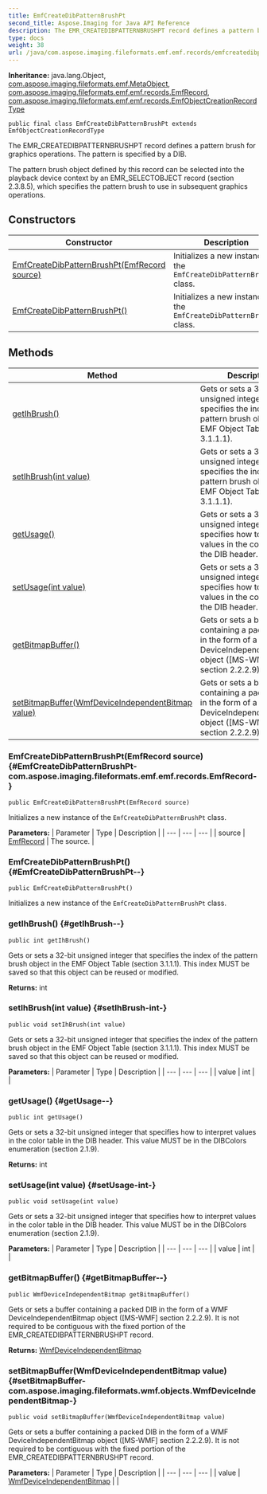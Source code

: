 ```yaml
---
title: EmfCreateDibPatternBrushPt
second_title: Aspose.Imaging for Java API Reference
description: The EMR_CREATEDIBPATTERNBRUSHPT record defines a pattern brush for graphics operations.
type: docs
weight: 38
url: /java/com.aspose.imaging.fileformats.emf.emf.records/emfcreatedibpatternbrushpt/
---
```

**Inheritance:**
java.lang.Object, [com.aspose.imaging.fileformats.emf.MetaObject](../../com.aspose.imaging.fileformats.emf/metaobject), [com.aspose.imaging.fileformats.emf.emf.records.EmfRecord](../../com.aspose.imaging.fileformats.emf.emf.records/emfrecord), [com.aspose.imaging.fileformats.emf.emf.records.EmfObjectCreationRecordType](../../com.aspose.imaging.fileformats.emf.emf.records/emfobjectcreationrecordtype)
```
public final class EmfCreateDibPatternBrushPt extends EmfObjectCreationRecordType
```

The EMR\_CREATEDIBPATTERNBRUSHPT record defines a pattern brush for graphics operations. The pattern is specified by a DIB.

The pattern brush object defined by this record can be selected into the playback device context by an EMR\_SELECTOBJECT record (section 2.3.8.5), which specifies the pattern brush to use in subsequent graphics operations.
## Constructors

| Constructor | Description |
| --- | --- |
| [EmfCreateDibPatternBrushPt(EmfRecord source)](#EmfCreateDibPatternBrushPt-com.aspose.imaging.fileformats.emf.emf.records.EmfRecord-) | Initializes a new instance of the `EmfCreateDibPatternBrushPt` class. |
| [EmfCreateDibPatternBrushPt()](#EmfCreateDibPatternBrushPt--) | Initializes a new instance of the `EmfCreateDibPatternBrushPt` class. |
## Methods

| Method | Description |
| --- | --- |
| [getIhBrush()](#getIhBrush--) | Gets or sets a 32-bit unsigned integer that specifies the index of the pattern brush object in the EMF Object Table (section 3.1.1.1). |
| [setIhBrush(int value)](#setIhBrush-int-) | Gets or sets a 32-bit unsigned integer that specifies the index of the pattern brush object in the EMF Object Table (section 3.1.1.1). |
| [getUsage()](#getUsage--) | Gets or sets a 32-bit unsigned integer that specifies how to interpret values in the color table in the DIB header. |
| [setUsage(int value)](#setUsage-int-) | Gets or sets a 32-bit unsigned integer that specifies how to interpret values in the color table in the DIB header. |
| [getBitmapBuffer()](#getBitmapBuffer--) | Gets or sets a buffer containing a packed DIB in the form of a WMF DeviceIndependentBitmap object ([MS-WMF] section 2.2.2.9). |
| [setBitmapBuffer(WmfDeviceIndependentBitmap value)](#setBitmapBuffer-com.aspose.imaging.fileformats.wmf.objects.WmfDeviceIndependentBitmap-) | Gets or sets a buffer containing a packed DIB in the form of a WMF DeviceIndependentBitmap object ([MS-WMF] section 2.2.2.9). |
### EmfCreateDibPatternBrushPt(EmfRecord source) {#EmfCreateDibPatternBrushPt-com.aspose.imaging.fileformats.emf.emf.records.EmfRecord-}
```
public EmfCreateDibPatternBrushPt(EmfRecord source)
```


Initializes a new instance of the `EmfCreateDibPatternBrushPt` class.

**Parameters:**
| Parameter | Type | Description |
| --- | --- | --- |
| source | [EmfRecord](../../com.aspose.imaging.fileformats.emf.emf.records/emfrecord) | The source. |

### EmfCreateDibPatternBrushPt() {#EmfCreateDibPatternBrushPt--}
```
public EmfCreateDibPatternBrushPt()
```


Initializes a new instance of the `EmfCreateDibPatternBrushPt` class.

### getIhBrush() {#getIhBrush--}
```
public int getIhBrush()
```


Gets or sets a 32-bit unsigned integer that specifies the index of the pattern brush object in the EMF Object Table (section 3.1.1.1). This index MUST be saved so that this object can be reused or modified.

**Returns:**
int
### setIhBrush(int value) {#setIhBrush-int-}
```
public void setIhBrush(int value)
```


Gets or sets a 32-bit unsigned integer that specifies the index of the pattern brush object in the EMF Object Table (section 3.1.1.1). This index MUST be saved so that this object can be reused or modified.

**Parameters:**
| Parameter | Type | Description |
| --- | --- | --- |
| value | int |  |

### getUsage() {#getUsage--}
```
public int getUsage()
```


Gets or sets a 32-bit unsigned integer that specifies how to interpret values in the color table in the DIB header. This value MUST be in the DIBColors enumeration (section 2.1.9).

**Returns:**
int
### setUsage(int value) {#setUsage-int-}
```
public void setUsage(int value)
```


Gets or sets a 32-bit unsigned integer that specifies how to interpret values in the color table in the DIB header. This value MUST be in the DIBColors enumeration (section 2.1.9).

**Parameters:**
| Parameter | Type | Description |
| --- | --- | --- |
| value | int |  |

### getBitmapBuffer() {#getBitmapBuffer--}
```
public WmfDeviceIndependentBitmap getBitmapBuffer()
```


Gets or sets a buffer containing a packed DIB in the form of a WMF DeviceIndependentBitmap object ([MS-WMF] section 2.2.2.9). It is not required to be contiguous with the fixed portion of the EMR\_CREATEDIBPATTERNBRUSHPT record.

**Returns:**
[WmfDeviceIndependentBitmap](../../com.aspose.imaging.fileformats.wmf.objects/wmfdeviceindependentbitmap)
### setBitmapBuffer(WmfDeviceIndependentBitmap value) {#setBitmapBuffer-com.aspose.imaging.fileformats.wmf.objects.WmfDeviceIndependentBitmap-}
```
public void setBitmapBuffer(WmfDeviceIndependentBitmap value)
```


Gets or sets a buffer containing a packed DIB in the form of a WMF DeviceIndependentBitmap object ([MS-WMF] section 2.2.2.9). It is not required to be contiguous with the fixed portion of the EMR\_CREATEDIBPATTERNBRUSHPT record.

**Parameters:**
| Parameter | Type | Description |
| --- | --- | --- |
| value | [WmfDeviceIndependentBitmap](../../com.aspose.imaging.fileformats.wmf.objects/wmfdeviceindependentbitmap) |  |


